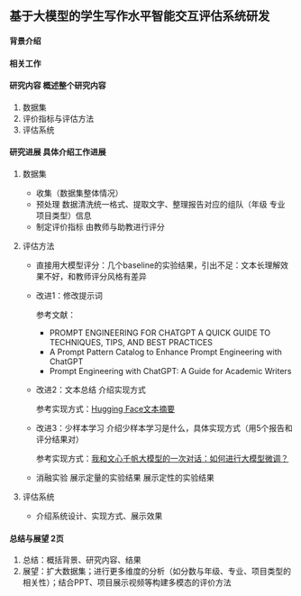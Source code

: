 ## 基于大模型的学生写作水平智能交互评估系统研发

#### 背景介绍

#### 相关工作

#### 研究内容 概述整个研究内容

1. 数据集 
2. 评价指标与评估方法
3. 评估系统

#### 研究进展 具体介绍工作进展

1. 数据集 

   - 收集（数据集整体情况）
   - 预处理 数据清洗统一格式、提取文字、整理报告对应的组队（年级 专业 项目类型）信息
   - 制定评价指标 由教师与助教进行评分 

2. 评估方法

   - 直接用大模型评分：几个baseline的实验结果，引出不足：文本长理解效果不好，和教师评分风格有差异

   - 改进1：修改提示词

     参考文献：

     - PROMPT ENGINEERING FOR CHATGPT A QUICK GUIDE TO TECHNIQUES, TIPS, AND BEST PRACTICES
     - A Prompt Pattern Catalog to Enhance Prompt Engineering with ChatGPT
     - Prompt Engineering with ChatGPT: A Guide for Academic Writers

   - 改进2：文本总结 介绍实现方式

     参考实现方式：[Hugging Face文本摘要](https://blog.csdn.net/u014361280/article/details/140313613?ops_request_misc=%257B%2522request%255Fid%2522%253A%25224e5cb77d533cb0f3b8e7052e7967dab3%2522%252C%2522scm%2522%253A%252220140713.130102334.pc%255Fall.%2522%257D&request_id=4e5cb77d533cb0f3b8e7052e7967dab3&biz_id=0&utm_medium=distribute.pc_search_result.none-task-blog-2~all~first_rank_ecpm_v1~rank_v31_ecpm-2-140313613-null-null.142^v100^pc_search_result_base6&utm_term=hugging%20face%E6%96%87%E6%9C%AC%E6%A6%82%E6%8B%AC&spm=1018.2226.3001.4187)

   - 改进3：少样本学习 介绍少样本学习是什么，具体实现方式（用5个报告和评分结果对）

     参考实现方式：[我和文心千帆大模型的一次对话：如何进行大模型微调？](https://blog.csdn.net/FRIGIDWINTER/article/details/131779824?ops_request_misc=&request_id=&biz_id=102&utm_term=%E6%96%87%E5%BF%83%E4%B8%80%E8%A8%80%20%E5%BE%AE%E8%B0%83&utm_medium=distribute.pc_search_result.none-task-blog-2~all~sobaiduweb~default-2-131779824.142^v100^pc_search_result_base6&spm=1018.2226.3001.4187)

   - 消融实验  展示定量的实验结果 展示定性的实验结果

3. 评估系统

   - 介绍系统设计、实现方式、展示效果

#### 总结与展望 2页

1. 总结：概括背景、研究内容、结果
1. 展望：扩大数据集；进行更多维度的分析（如分数与年级、专业、项目类型的相关性）；结合PPT、项目展示视频等构建多模态的评价方法
